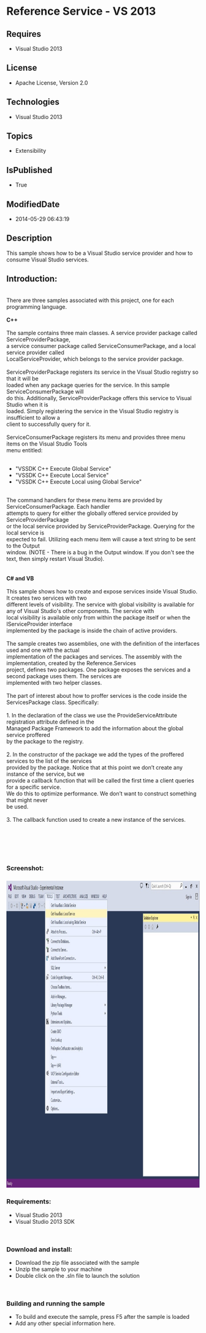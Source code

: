 # Reference Service - VS 2013
## Requires
* Visual Studio 2013
## License
* Apache License, Version 2.0
## Technologies
* Visual Studio 2013
## Topics
* Extensibility
## IsPublished
* True
## ModifiedDate
* 2014-05-29 06:43:19
## Description

<div id="longDesc">
<p>This sample shows how to be a Visual Studio service provider and how to consume Visual Studio services.</p>
<h2>Introduction:</h2>
<p><br>
There are three samples associated with this project, one for each programming language.<br>
<br>
<strong>C&#43;&#43;</strong><br>
<br>
The sample contains three main classes. A service provider package called ServiceProviderPackage,<br>
a service consumer package called ServiceConsumerPackage, and a local service provider called<br>
LocalServiceProvider, which belongs to the service provider package.<br>
<br>
ServiceProviderPackage registers its service in the Visual Studio registry so that it will be<br>
loaded when any package queries for the service. In this sample ServiceConsumerPackage will<br>
do this. Additionally, ServiceProviderPackage offers this service to Visual Studio when it is<br>
loaded. Simply registering the service in the Visual Studio registry is insufficient to allow a<br>
client to successfully query for it.<br>
<br>
ServiceConsumerPackage registers its menu and provides three menu items on the Visual Studio Tools<br>
menu entitled:<br>
<br>
</p>
<ul>
<li>&quot;VSSDK C&#43;&#43; Execute Global Service&quot; </li><li>&quot;VSSDK C&#43;&#43; Execute Local Service&quot; </li><li>&quot;VSSDK C&#43;&#43; Execute Local using Global Service&quot; </li></ul>
<p><br>
The command handlers for these menu items are provided by ServiceConsumerPackage. Each handler<br>
attempts to query for either the globally offered service provided by ServiceProviderPackage<br>
or the local service provided by ServiceProviderPackage. Querying for the local service is<br>
expected to fail. Utilizing each menu item will cause a text string to be sent to the Output<br>
window. (NOTE - There is a bug in the Output window. If you don't see the text, then simply restart Visual Studio).<br>
<br>
<br>
<strong>C# and VB</strong><br>
<br>
This sample shows how to create and expose services inside Visual Studio. It creates two services with two
<br>
different levels of visibility. The service with global visibility is available for any of Visual Studio's other components. The service with
<br>
local visibility is available only from within the package itself or when the IServiceProvider interface
<br>
implemented by the package is inside the chain of active providers.<br>
<br>
The sample creates two assemblies, one with the definition of the interfaces used and one with the actual
<br>
implementation of the packages and services. The assembly with the implementation, created by the Reference.Services
<br>
project, defines two packages. One package exposes the services and a second package uses them. The services are
<br>
implemented with two helper classes.<br>
<br>
The part of interest about how to proffer services is the code inside the ServicesPackage class. Specifically:<br>
<br>
1. In the declaration of the class we use the ProvideServiceAttribute registration attribute defined in the
<br>
Managed Package Framework to add the information about the global service proffered
<br>
by the package to the registry.<br>
<br>
2. In the constructor of the package we add the types of the proffered services to the list of the services<br>
provided by the package. Notice that at this point we don&rsquo;t create any instance of the service, but we
<br>
provide a callback function that will be called the first time a client queries for a specific service.
<br>
We do this to optimize performance. We don&rsquo;t want to construct something that might never
<br>
be used.<br>
<br>
3. The callback function used to create a new instance of the services.<br>
<br>
<br>
<br>
<br>
<br>
</p>
<h3>Screenshot:</h3>
<h3><img id="115678" src="115678-services.jpg" alt="" width="1211" height="800"></h3>
<h3>Requirements:</h3>
<ul>
<li>Visual Studio 2013 </li><li>Visual Studio 2013 SDK </li></ul>
<p>&nbsp;</p>
<h3>Download and install:</h3>
<ul>
<li>Download the zip file associated with the sample </li><li>Unzip the sample to your machine </li><li>Double click on the .sln file to launch the solution </li></ul>
<p>&nbsp;</p>
<h3>Building and running the sample</h3>
<ul>
<li>To build and execute the sample, press F5 after the sample is loaded </li><li>Add any other special information here.&nbsp; </li></ul>
</div>
